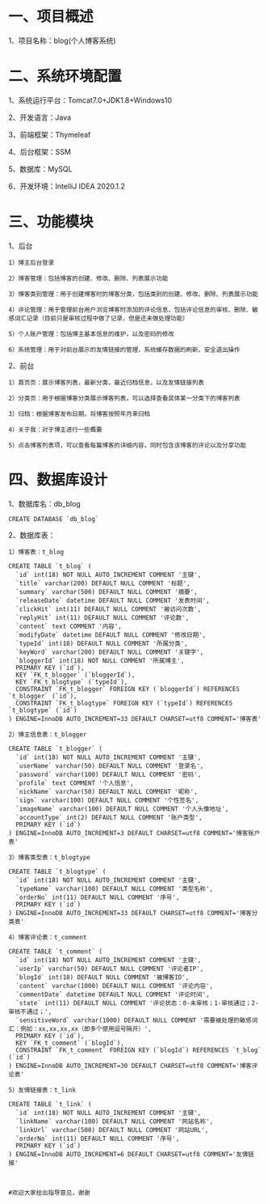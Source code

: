 # 一、项目概述

  1、项目名称：blog(个人博客系统)
  
# 二、系统环境配置

  1、系统运行平台：Tomcat7.0+JDK1.8+Windows10
  
  2、开发语言：Java
  
  3、前端框架：Thymeleaf
  
  4、后台框架：SSM
  
  5、数据库：MySQL
  
  6、开发环境：IntelliJ IDEA 2020.1.2
  
# 三、功能模块

  1、后台
  
    1）博主后台登录
    
    2）博客管理：包括博客的创建、修改、删除、列表展示功能
    
    3）博客类别管理：用于创建博客时的博客分类，包括类别的创建、修改、删除、列表展示功能
    
    4）评论管理：用于管理前台用户浏览博客时添加的评论信息，包括评论信息的审核、删除、敏感词汇记录（目前只是审核过程中做了记录，但是还未做处理功能）
    
    5）个人账户管理：包括博主基本信息的维护，以及密码的修改
    
    6）系统管理：用于对前台展示的友情链接的管理，系统缓存数据的刷新，安全退出操作
  
  2、前台
  
    1）首页页：展示博客列表，最新分类，最近归档信息，以及友情链接列表
    
    2）分类页：用于根据博客分类展示博客列表，可以选择查看具体某一分类下的博客列表
    
    3）归档：根据博客发布日期，将博客按照年月来归档
    
    4）关于我：对于博主进行一些概要
    
    5）点击博客列表项，可以查看每篇博客的详细内容，同时包含该博客的评论以及分享功能
    
# 四、数据库设计

  1、数据库名：db_blog
  
    CREATE DATABASE `db_blog` 
  
  2、数据库表：
  
    1）博客表：t_blog

    CREATE TABLE `t_blog` (
      `id` int(18) NOT NULL AUTO_INCREMENT COMMENT '主键',
      `title` varchar(200) DEFAULT NULL COMMENT '标题',
      `summary` varchar(500) DEFAULT NULL COMMENT '摘要',
      `releaseDate` datetime DEFAULT NULL COMMENT '发表时间',
      `clickHit` int(11) DEFAULT NULL COMMENT '被访问次数',
      `replyHit` int(11) DEFAULT NULL COMMENT '评论数',
      `content` text COMMENT '内容',
      `modifyDate` datetime DEFAULT NULL COMMENT '修改日期',
      `typeId` int(18) DEFAULT NULL COMMENT '所属分类',
      `keyWord` varchar(200) DEFAULT NULL COMMENT '关键字',
      `bloggerId` int(18) NOT NULL COMMENT '所属博主',
      PRIMARY KEY (`id`),
      KEY `FK_t_blogger` (`bloggerId`),
      KEY `FK_t_blogtype` (`typeId`),
      CONSTRAINT `FK_t_blogger` FOREIGN KEY (`bloggerId`) REFERENCES `t_blogger` (`id`),
      CONSTRAINT `FK_t_blogtype` FOREIGN KEY (`typeId`) REFERENCES `t_blogtype` (`id`)
    ) ENGINE=InnoDB AUTO_INCREMENT=33 DEFAULT CHARSET=utf8 COMMENT='博客表'
    
    2）博主信息表：t_blogger

    CREATE TABLE `t_blogger` (
      `id` int(18) NOT NULL AUTO_INCREMENT COMMENT '主键',
      `userName` varchar(50) DEFAULT NULL COMMENT '登录名',
      `password` varchar(100) DEFAULT NULL COMMENT '密码',
      `profile` text COMMENT '个人信息',
      `nickName` varchar(50) DEFAULT NULL COMMENT '昵称',
      `sign` varchar(100) DEFAULT NULL COMMENT '个性签名',
      `imageName` varchar(100) DEFAULT NULL COMMENT '个人头像地址',
      `accountType` int(2) DEFAULT NULL COMMENT '账户类型',
      PRIMARY KEY (`id`)
    ) ENGINE=InnoDB AUTO_INCREMENT=3 DEFAULT CHARSET=utf8 COMMENT='博客账户表'
    
    3）博客类型表：t_blogtype
    
    CREATE TABLE `t_blogtype` (
      `id` int(18) NOT NULL AUTO_INCREMENT COMMENT '主键',
      `typeName` varchar(100) DEFAULT NULL COMMENT '类型名称',
      `orderNo` int(11) DEFAULT NULL COMMENT '序号',
      PRIMARY KEY (`id`)
    ) ENGINE=InnoDB AUTO_INCREMENT=33 DEFAULT CHARSET=utf8 COMMENT='博客分类表'
    
    4）博客评论表：t_comment
    
    CREATE TABLE `t_comment` (
      `id` int(18) NOT NULL AUTO_INCREMENT COMMENT '主键',
      `userIp` varchar(50) DEFAULT NULL COMMENT '评论者IP',
      `blogId` int(18) DEFAULT NULL COMMENT '被博客ID',
      `content` varchar(1000) DEFAULT NULL COMMENT '评论内容',
      `commentDate` datetime DEFAULT NULL COMMENT '评论时间',
      `state` int(11) DEFAULT NULL COMMENT '评论状态：0-未审核；1-审核通过；2-审核不通过；',
      `sensitiveWord` varchar(1000) DEFAULT NULL COMMENT '需要被处理的敏感词汇：例如：xx,xx,xx,xx（即多个使用逗号隔开）',
      PRIMARY KEY (`id`),
      KEY `FK_t_comment` (`blogId`),
      CONSTRAINT `FK_t_comment` FOREIGN KEY (`blogId`) REFERENCES `t_blog` (`id`)
    ) ENGINE=InnoDB AUTO_INCREMENT=30 DEFAULT CHARSET=utf8 COMMENT='博客评论表'
    
    5）友情链接表：t_link
    
    CREATE TABLE `t_link` (
      `id` int(18) NOT NULL AUTO_INCREMENT COMMENT '主键',
      `linkName` varchar(100) DEFAULT NULL COMMENT '网站名称',
      `linkUrl` varchar(500) DEFAULT NULL COMMENT '网站URL',
      `orderNo` int(11) DEFAULT NULL COMMENT '序号',
      PRIMARY KEY (`id`)
    ) ENGINE=InnoDB AUTO_INCREMENT=6 DEFAULT CHARSET=utf8 COMMENT='友情链接'
    
    
    
    #欢迎大家给出指导意见，谢谢

    
    

    
    
    
    
    
    
